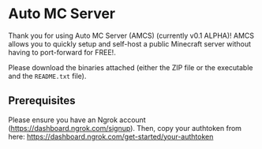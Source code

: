 # Auto MC Server
Thank you for using Auto MC Server (AMCS) (currently v0.1 ALPHA)!
AMCS allows you to quickly setup and self-host a public Minecraft server without having to port-forward for FREE!.

Please download the binaries attached (either the ZIP file or the executable and the `README.txt` file).

## Prerequisites
Please ensure you have an Ngrok account (https://dashboard.ngrok.com/signup). Then, copy your authtoken from here: https://dashboard.ngrok.com/get-started/your-authtoken

